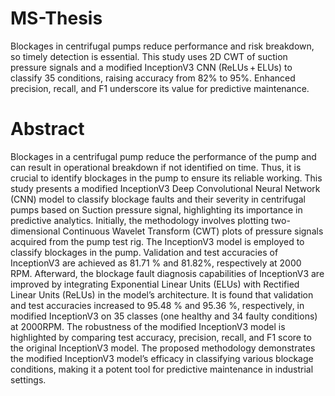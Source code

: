 # MS-Thesis
Blockages in centrifugal pumps reduce performance and risk breakdown, so timely detection is essential. This study uses 2D CWT of suction pressure signals and a modified InceptionV3 CNN (ReLUs + ELUs) to classify 35 conditions, raising accuracy from 82% to 95%. Enhanced precision, recall, and F1 underscore its value for predictive maintenance.

# Abstract
Blockages in a centrifugal pump reduce the performance of the pump and can result in operational breakdown if not identified on time. Thus, it is crucial to identify blockages in the pump to ensure its reliable working. This study presents a modified InceptionV3 Deep Convolutional Neural Network (CNN) model to classify blockage faults and their severity in centrifugal pumps based on Suction pressure signal, highlighting its importance in predictive analytics. Initially, the methodology involves plotting two-dimensional Continuous Wavelet Transform (CWT) plots of pressure signals acquired from the pump test rig. The InceptionV3 model is employed to classify blockages in the pump. Validation and test accuracies of InceptionV3 are achieved as 81.71 % and 81.82%, respectively at 2000 RPM. Afterward, the blockage fault diagnosis capabilities of InceptionV3 are improved by integrating Exponential Linear Units (ELUs) with Rectified Linear Units (ReLUs) in the model’s architecture. It is found that validation and test accuracies increased to 95.48 % and 95.36 %, respectively, in modified InceptionV3 on 35 classes (one healthy and 34 faulty conditions) at 2000RPM. The robustness of the modified InceptionV3 model is highlighted by comparing test accuracy, precision, recall, and F1 score to the original InceptionV3 model. The proposed methodology demonstrates the modified InceptionV3 model’s efficacy in classifying various blockage conditions, making it a potent tool for predictive maintenance in industrial settings.

